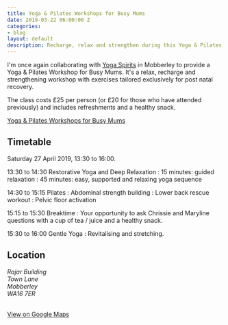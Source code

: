 ```yaml
---
title: Yoga & Pilates Workshops for Busy Mums
date: 2019-03-22 06:00:00 Z
categories:
- blog
layout: default
description: Recharge, relax and strengthen during this Yoga & Pilates Workshops for Busy Mums.
---
```


I'm once again collaborating with [Yoga Spirits][1] in Mobberley to provide a Yoga & Pilates Workshop for Busy Mums. It's a relax, recharge and strengthening workshop with exercises tailored exclusively for post natal recovery.

The class costs £25 per person (or £20 for those who have attended previously) and includes refreshments and a healthy snack.

<a class="button" href="https://yogaspirits.co.uk/pilates-yoga-workshops/">Yoga & Pilates Workshops for Busy Mums</a>

## Timetable

Saturday 27 April 2019, <time>13:30</time> to <time>16:00</time>.

&#8203;<time>13:30</time> to <time>14:30</time> Restorative Yoga and Deep Relaxation
: 15 minutes: guided relaxation
: 45 minutes: easy, supported and relaxing yoga sequence

&#8203;<time>14:30</time> to <time>15:15</time> Pilates
: Abdominal strength building
: Lower back rescue workout
: Pelvic floor activation

&#8203;<time>15:15</time> to <time>15:30</time> Breaktime
: Your opportunity to ask Chrissie and Maryline questions with a cup of tea / juice and a healthy snack.

&#8203;<time>15:30</time> to <time>16:00</time> Gentle Yoga
: Revitalising and stretching.

## Location

<address>
    Rajar Building<br>
    Town Lane<br>
    Mobberley<br>
    WA16 7ER<br><br>
    <script type="application/ld+json">
    {
        "@context": "http://schema.org",
        "@type": "BusinessEvent",
        "name": "Wild About Pilates: Postnatal / Women's Yoga Workshop",
        "startDate": "2019-04-27T13:30+00:00",
        "location": {
            "@type": "EventVenue",
            "name": "Rajar Building",
            "address": {
                "@type": "PostalAddress",
                "addressCountry": "GB",
                "streetAddress": "Town Lane",
                "addressLocality": "Mobberley",
                "postalCode": "WA16 7ER",
                "addressRegion": "Knutsford, Cheshire"
            }
        },
        "description": "Recharge, relax and strengthen during this unique Postnatal / Women's Yoga and Pilates Workshop.",
        "endDate": "2019-04-27T16:00+00:00",
        "offers": {
            "@type": "Offer",
            "url": "https://www.wildaboutpilates.co.uk/blog/2019-03-22-yoga-spirits/",
            "price": "25",
            "priceCurrency": "GBP",
            "availability": "http://schema.org/InStock",
            "validFrom": "2019-03-22T13:30+00:00"
        },
        "performer": [
            {
                "@type": "Person",
                "name": "Chrissie Wild"
            },
            {
                "@type": "Person",
                "name": "Maryline Higham"
            }
        ]
    }
    </script>
</address>

<div id="map"></div>

<script>
    function initMap() {
        var center = {lat: 53.3148702, lng: -2.3341137};
        var map = new google.maps.Map(document.getElementById('map'), {
            zoom: 15,
            center: center
        });

        var marker = new google.maps.Marker({
            map: map,
            position: center
        });

        var infowindow = new google.maps.InfoWindow();
        infowindow.setContent(
            '<div><strong>Rajar Building</strong><br>' +
            'Town Lane<br>' +
            'Mobberley<br>' +
            'Knutsford<br>' +
            'WA16 7ER.</div>'
        );

        google.maps.event.addListener(marker, 'click', function() {
            infowindow.open(map, this);
        });
    }
</script>
<script
    async defer
    src="https://maps.googleapis.com/maps/api/js?key=AIzaSyDHKsSfywxuRsNDtl3oienUIoUWZtMO9EQ&amp;callback=initMap">
</script>

<a class="button" href="https://www.google.com/maps/search/?api=1&amp;query_place_id=ChIJ57yCOphTekgRELe0EXWaaHk&amp;query=Rajar+Building%2C+Town+Lane%2C+Mobberley%2C+Knutsford%2C+WA16 7ER">View on Google Maps</a>

[1]: https://yogaspirits.co.uk/
[2]: https://yogaspirits.co.uk/pilates-yoga-workshops/
